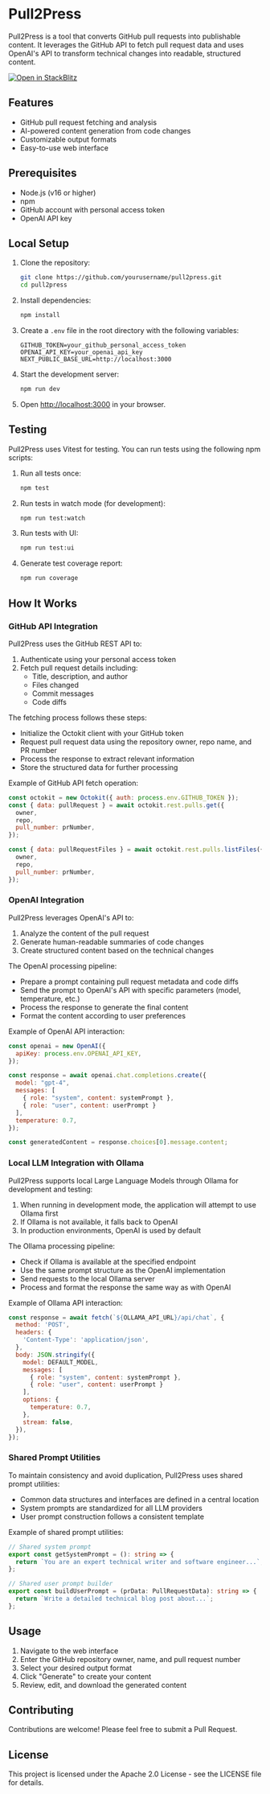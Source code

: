 # Pull2Press

Pull2Press is a tool that converts GitHub pull requests into publishable content. It leverages the GitHub API to fetch pull request data and uses OpenAI's API to transform technical changes into readable, structured content.

[![Open in StackBlitz](https://developer.stackblitz.com/img/open_in_stackblitz.svg)](https://stackblitz.com/github/yourusername/pull2press)

## Features

- GitHub pull request fetching and analysis
- AI-powered content generation from code changes
- Customizable output formats
- Easy-to-use web interface

## Prerequisites

- Node.js (v16 or higher)
- npm
- GitHub account with personal access token
- OpenAI API key

## Local Setup

1. Clone the repository:
   ```bash
   git clone https://github.com/yourusername/pull2press.git
   cd pull2press
   ```

2. Install dependencies:
   ```bash
   npm install
   ```

3. Create a `.env` file in the root directory with the following variables:
   ```
   GITHUB_TOKEN=your_github_personal_access_token
   OPENAI_API_KEY=your_openai_api_key
   NEXT_PUBLIC_BASE_URL=http://localhost:3000
   ```

4. Start the development server:
   ```bash
   npm run dev
   ```

5. Open [http://localhost:3000](http://localhost:3000) in your browser.

## Testing

Pull2Press uses Vitest for testing. You can run tests using the following npm scripts:

1. Run all tests once:
   ```bash
   npm test
   ```

2. Run tests in watch mode (for development):
   ```bash
   npm run test:watch
   ```

3. Run tests with UI:
   ```bash
   npm run test:ui
   ```

4. Generate test coverage report:
   ```bash
   npm run coverage
   ```

## How It Works

### GitHub API Integration

Pull2Press uses the GitHub REST API to:

1. Authenticate using your personal access token
2. Fetch pull request details including:
   - Title, description, and author
   - Files changed
   - Commit messages
   - Code diffs

The fetching process follows these steps:

- Initialize the Octokit client with your GitHub token
- Request pull request data using the repository owner, repo name, and PR number
- Process the response to extract relevant information
- Store the structured data for further processing

Example of GitHub API fetch operation:

```javascript
const octokit = new Octokit({ auth: process.env.GITHUB_TOKEN });
const { data: pullRequest } = await octokit.rest.pulls.get({
  owner,
  repo,
  pull_number: prNumber,
});

const { data: pullRequestFiles } = await octokit.rest.pulls.listFiles({
  owner,
  repo,
  pull_number: prNumber,
});
```

### OpenAI Integration

Pull2Press leverages OpenAI's API to:

1. Analyze the content of the pull request
2. Generate human-readable summaries of code changes
3. Create structured content based on the technical changes

The OpenAI processing pipeline:

- Prepare a prompt containing pull request metadata and code diffs
- Send the prompt to OpenAI's API with specific parameters (model, temperature, etc.)
- Process the response to generate the final content
- Format the content according to user preferences

Example of OpenAI API interaction:

```javascript
const openai = new OpenAI({
  apiKey: process.env.OPENAI_API_KEY,
});

const response = await openai.chat.completions.create({
  model: "gpt-4",
  messages: [
    { role: "system", content: systemPrompt },
    { role: "user", content: userPrompt }
  ],
  temperature: 0.7,
});

const generatedContent = response.choices[0].message.content;
```

### Local LLM Integration with Ollama

Pull2Press supports local Large Language Models through Ollama for development and testing:

1. When running in development mode, the application will attempt to use Ollama first
2. If Ollama is not available, it falls back to OpenAI
3. In production environments, OpenAI is used by default

The Ollama processing pipeline:

- Check if Ollama is available at the specified endpoint
- Use the same prompt structure as the OpenAI implementation
- Send requests to the local Ollama server
- Process and format the response the same way as with OpenAI

Example of Ollama API interaction:

```javascript
const response = await fetch(`${OLLAMA_API_URL}/api/chat`, {
  method: 'POST',
  headers: {
    'Content-Type': 'application/json',
  },
  body: JSON.stringify({
    model: DEFAULT_MODEL,
    messages: [
      { role: "system", content: systemPrompt },
      { role: "user", content: userPrompt }
    ],
    options: {
      temperature: 0.7,
    },
    stream: false,
  }),
});
```

### Shared Prompt Utilities

To maintain consistency and avoid duplication, Pull2Press uses shared prompt utilities:

- Common data structures and interfaces are defined in a central location
- System prompts are standardized for all LLM providers
- User prompt construction follows a consistent template

Example of shared prompt utilities:

```typescript
// Shared system prompt
export const getSystemPrompt = (): string => {
  return `You are an expert technical writer and software engineer...`;
};

// Shared user prompt builder
export const buildUserPrompt = (prData: PullRequestData): string => {
  return `Write a detailed technical blog post about...`;
};
```

## Usage

1. Navigate to the web interface
2. Enter the GitHub repository owner, name, and pull request number
3. Select your desired output format
4. Click "Generate" to create your content
5. Review, edit, and download the generated content

## Contributing

Contributions are welcome! Please feel free to submit a Pull Request.

## License

This project is licensed under the Apache 2.0 License - see the LICENSE file for details.
